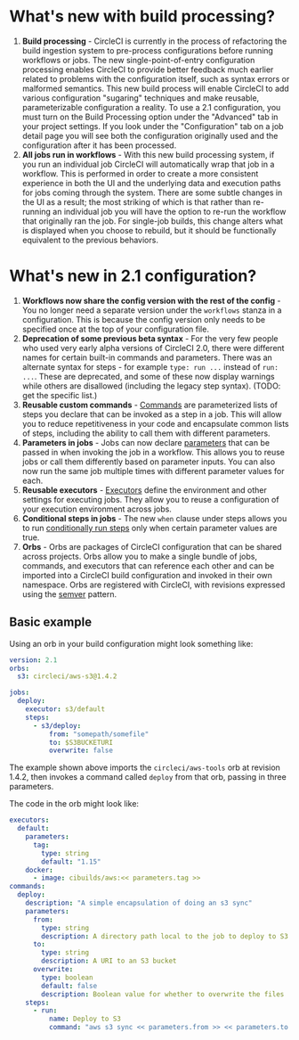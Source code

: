 # What's new with build processing? 

1. **Build processing** - CircleCI is currently in the process of refactoring the build ingestion system to pre-process configurations before running workflows or jobs. The new single-point-of-entry configuration processing enables CircleCI to provide better feedback much earlier related to problems with the configuration itself, such as syntax errors or malformed semantics. This new build process will enable CircleCI to add various configuration "sugaring" techniques and make reusable, parameterizable configuration a reality. To use a 2.1 configuration, you must turn on the Build Processing option under the "Advanced" tab in your project settings. If you look under the "Configuration" tab on a job detail page you will see both the configuration originally used and the configuration after it has been processed.
1. **All jobs run in workflows** - With this new build processing system, if you run an individual job CircleCI will automatically wrap that job in a workflow. This is performed in order to create a more consistent experience in both the UI and the underlying data and execution paths for jobs coming through the system. There are some subtle changes in the UI as a result; the most striking of which is that rather than re-running an individual job you will have the option to re-run the workflow that originally ran the job. For single-job builds, this change alters what is displayed when you choose to rebuild, but it should be functionally equivalent to the previous behaviors.

# What's new in 2.1 configuration?
1. **Workflows now share the config version with the rest of the config** - You no longer need a separate version under the `workflows` stanza in a configuration. This is because the config version only needs to be specified once at the top of your configuration file.
2. **Deprecation of some previous beta syntax** - For the very few people who used very early alpha versions of CircleCI 2.0, there were different names for certain built-in commands and parameters. There was an alternate syntax for steps - for example `type: run ...` instead of `run: ...`. These are deprecated, and some of these now display warnings while others are disallowed (including the legacy step syntax). (TODO: get the specific list.)
3. **Reusable custom commands** - [Commands](commands.md) are parameterized lists of steps you declare that can be invoked as a step in a job. This will allow you to reduce repetitiveness in your code and encapsulate common lists of steps, including the ability to call them with different parameters.
4. **Parameters in jobs** - Jobs can now declare [parameters](parameters.md) that can be passed in when invoking the job in a workflow. This allows you to reuse jobs or call them differently based on parameter inputs. You can also now run the same job multiple times with different parameter values for each.
5. **Reusable executors** - [Executors](executors.md) define the environment and other settings for executing jobs. They allow you to reuse a configuration of your execution environment across jobs.
6. **Conditional steps in jobs** - The new `when` clause under steps allows you to run [conditionally run steps](conditional-steps.md) only when certain parameter values are true.
7. **Orbs** - Orbs are packages of CircleCI configuration that can be shared across projects. Orbs allow you to make a single bundle of jobs, commands, and executors that can reference each other and can be imported into a CircleCI build configuration and invoked in their own namespace. Orbs are registered with CircleCI, with revisions expressed using the [semver](https://semver.org/) pattern.

## Basic example
Using an orb in your build configuration might look something like:

```yaml
version: 2.1
orbs:
  s3: circleci/aws-s3@1.4.2

jobs:
  deploy:
    executor: s3/default
    steps:
      - s3/deploy:
          from: "somepath/somefile"
          to: $S3BUCKETURI
          overwrite: false
```

The example shown above imports the `circleci/aws-tools` orb at revision 1.4.2, then invokes a command called `deploy` from that orb, passing in three parameters.

The code in the orb might look like:

```yaml
executors:
  default:
    parameters:
      tag:
        type: string
        default: "1.15"
    docker:
      - image: cibuilds/aws:<< parameters.tag >>
commands:
  deploy:
    description: "A simple encapsulation of doing an s3 sync"
    parameters:
      from:
        type: string
        description: A directory path local to the job to deploy to S3
      to:
        type: string
        description: A URI to an S3 bucket
      overwrite:
        type: boolean
        default: false
        description: Boolean value for whether to overwrite the files
    steps:
      - run:
          name: Deploy to S3
          command: "aws s3 sync << parameters.from >> << parameters.to >><<# parameters.overwrite >> --delete<</ parameters.overwrite >>"
```
